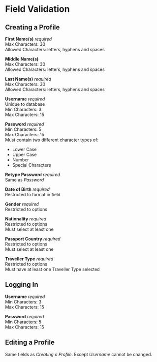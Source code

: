 # Field Validation

<a name="creating-a-profile"></a>
## Creating a Profile

**First Name(s)** *required*  
Max Characters: 30   
Allowed Characters: letters, hyphens and spaces  

**Middle Name(s)**  
Max Characters: 30   
Allowed Characters: letters, hyphens and spaces  

**Last Name(s)** *required*  
Max Characters: 30   
Allowed Characters: letters, hyphens and spaces  

<a name="username"></a>
**Username** *required*  
Unique to database  
Min Characters: 3  
Max Characters: 15   

<a name="password"></a>
**Password** *required*  
Min Characters: 5  
Max Characters: 15  
Must contain two different character types of:
- Lower Case
- Upper Case
- Number
- Special Characters

**Retype Password** *required*  
Same as *Password*

**Date of Birth** *required*  
Restricted to format in field  

**Gender** *required*  
Restricted to options

**Nationality** *required*  
Restricted to options  
Must select at least one

**Passport Country** *required*  
Restricted to options  
Must select at least one

**Traveller Type** *required*  
Restricted to options  
Must have at least one Traveller Type selected

## Logging In

**Username** *required*  
Min Characters: 3  
Max Characters: 15   

**Password** *required*  
Min Characters: 5  
Max Characters: 15  

## Editing a Profile

Same fields as *Creating a Profile*. Except *Username* cannot be changed.